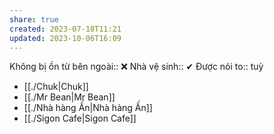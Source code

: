 ```yaml
---
share: true
created: 2023-07-18T11:21
updated: 2023-10-06T16:09
---
```

Không bị ồn từ bên ngoài:: ❌
Nhà vệ sinh:: ✔
Được nói to:: tuỳ

- [[./Chuk|Chuk]]
- [[./Mr Bean|Mr Bean]]
- [[./Nhà hàng Ấn|Nhà hàng Ấn]]
- [[./Sigon Cafe|Sigon Cafe]]

